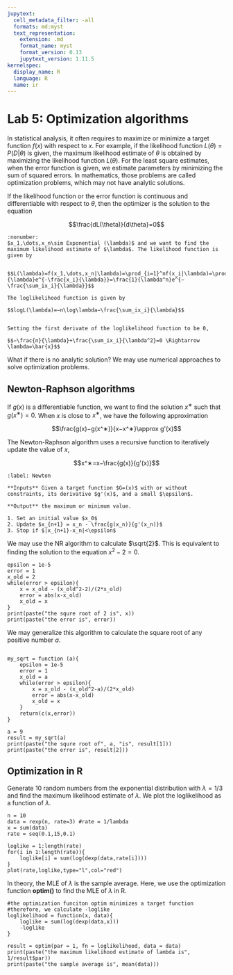 ```yaml
---
jupytext:
  cell_metadata_filter: -all
  formats: md:myst
  text_representation:
    extension: .md
    format_name: myst
    format_version: 0.13
    jupytext_version: 1.11.5
kernelspec:
  display_name: R
  language: R
  name: ir
---
```


# Lab 5: Optimization algorithms

In statistical analysis, it often requires to maximize or minimize a target function $f(x)$ with respect to $x$. For example, if the likelihood function $L(\theta)=P(D|\theta)$ is given, the maximum likelihood estimate of $\theta$ is obtained by maximizing the likelihood function 
$L(\theta)$. For the least square estimates, when the error function is given, we estimate parameters by minimizing the sum of squared errors. In mathematics, those problems are called optimization problems, which may not have analytic solutions. 

If the likelihood function or the error function is continuous and differentiable with respect to $\theta$, then the optimizer is the solution to the equation  

$$\frac{dL(\theta)}{d\theta}=0$$
 
````{prf:example} 
:nonumber:
$x_1,\dots,x_n\sim Exponential (\lambda)$ and we want to find the maximum likelihood estimate of $\lambda$. The likelihood function is given by  


$$L(\lambda)=f(x_1,\dots,x_n|\lambda)=\prod_{i=1}^nf(x_i|\lambda)=\prod_{i=1}^n\frac{1}{\lambda}e^{-\frac{x_i}{\lambda}}=\frac{1}{\lambda^n}e^{−\frac{\sum_ix_i}{\lambda}}$$

The loglikelihood function is given by

$$logL(\lambda)=−n\log\lambda−\frac{\sum_ix_i}{\lambda}$$

 
Setting the first derivate of the loglikelihood function to be 0,

$$−\frac{n}{\lambda}+\frac{\sum_ix_i}{\lambda^2}=0 \Rightarrow \lambda=\bar{x}$$
````
 
What if there is no analytic solution? We may use numerical approaches to solve optimization problems.  

 
## Newton-Raphson algorithms  
If $g(x)$ is a differentiable function, we want to find the solution $x^∗$ such that 
$g(x^∗)=0$. When $x$ is close to $x^∗$, we have the following approximation  

$$\frac{g(x)−g(x^∗)}{x−x^∗}\approx g'(x)$$

The Newton-Raphson algorithm uses a recursive function to iteratively update the value of $x$,

$$x^∗=x−\frac{g(x)}{g'(x)}$$

```{prf:algorithm} Newton-Raphson
:label: Newton

**Inputs** Given a target function $G=(x)$ with or without constraints, its derivative $g'(x)$, and a small $\epsilon$.

**Output** the maximum or minimum value.

1. Set an initial value $x_0$
2. Update $x_{n+1} = x_n - \frac{g(x_n)}{g'(x_n)}$
3. Stop if $|x_{n+1}-x_n|<\epsilon$

```

We may use the NR algorithm to calculate $\sqrt{2}$. This is equivalent to finding the solution to the equation $x^2 - 2 = 0$.

```{code-cell}
epsilon = 1e-5
error = 1
x_old = 2
while(error > epsilon){
    x = x_old - (x_old^2-2)/(2*x_old)
    error = abs(x-x_old)
    x_old = x
}
print(paste("the squre root of 2 is", x))
print(paste("the error is", error))
```

We may generalize this algorithm to calculate the square root of any positive number $a$.
```{code-cell}

my_sqrt = function (a){
    epsilon = 1e-5
    error = 1
    x_old = a
    while(error > epsilon){
        x = x_old - (x_old^2-a)/(2*x_old)
        error = abs(x-x_old)
        x_old = x
    }
    return(c(x,error))
}

a = 9
result = my_sqrt(a)
print(paste("the squre root of", a, "is", result[1]))
print(paste("the error is", result[2]))
```

## Optimization in R
Generate 10 random numbers from the exponential distribution with $\lambda=1/3$ and find the maximum likelihood estimate of $\lambda$. We plot the loglikelihood as a function of $\lambda$.

```{code-cell}
n = 10
data = rexp(n, rate=3) #rate = 1/lambda
x = sum(data)
rate = seq(0.1,15,0.1)

loglike = 1:length(rate)
for(i in 1:length(rate)){
    loglike[i] = sum(log(dexp(data,rate[i])))
}
plot(rate,loglike,type="l",col="red")
```

In theory, the MLE of $\lambda$ is the sample average. Here, we use the optimization function **optim()** to find the MLE of $\lambda$ in R. 

```{code-cell}
#the optimization funciton optim minimizes a target function
#therefore, we calculate -loglike
loglikelihood = function(x, data){
    loglike = sum(log(dexp(data,x)))
    -loglike 
}

result = optim(par = 1, fn = loglikelihood, data = data)
print(paste("the maximum likelihood estimate of lambda is", 1/result$par))
print(paste("the sample average is", mean(data)))
```



 
 
